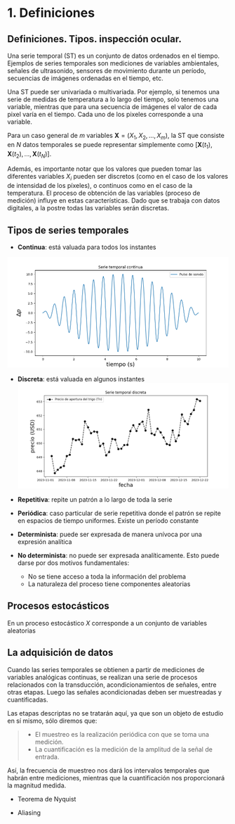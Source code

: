 
# 1. Definiciones

Definiciones. Tipos. inspección ocular.
---

Una serie temporal (ST) es un conjunto de datos ordenados en el tiempo. Ejemplos de series temporales son mediciones de variables ambientales, señales de ultrasonido, sensores de movimiento durante un período, secuencias de imágenes ordenadas en el tiempo, etc.

Una ST puede ser univariada o multivariada. Por ejemplo, si tenemos una serie de medidas de temperatura a lo largo del tiempo, solo tenemos una variable, mientras que para una secuencia de imágenes el valor de cada pixel varía en el tiempo. Cada uno de los pixeles corresponde a una variable. 

Para un caso general de $m$ variables $\pmb{X} = (X_1, X_2, ..., X_m)$, la ST que consiste en $N$ datos temporales se puede representar simplemente como $\left[\pmb{X}(t_1), \pmb{X}(t_2),..., \pmb{X}(t_N)\right]$.

Además, es importante notar que los valores que pueden tomar las diferentes variables $X_i$ pueden ser discretos (como en el caso de los valores de intensidad de los píxeles), o continuos como en el caso de la temperatura. El proceso de obtención de las variables (proceso de medición) influye en estas características. Dado que se trabaja con datos digitales, a la postre todas las variables serán discretas.
 
## Tipos de series temporales

- __Continua__: está valuada para todos los instantes 

![ST continua](./pulso_sonido.png "señal continua típica")
- __Discreta__: está valuada en algunos instantes
![ST discreta](./precio_trigo.png "señal discreta típica (valores ficticios)")
- __Repetitiva__: repite un patrón a lo largo de toda la serie
- __Periódica__: caso particular de serie repetitiva donde el patrón se repite en espacios de tiempo uniformes. Existe un período constante
- __Determinista__: puede ser expresada de manera unívoca por una expresión analítica
- __No determinista__: no puede ser expresada analíticamente. Esto puede darse por dos motivos fundamentales:
    
    - No se tiene acceso a toda la información del problema
    - La naturaleza del proceso tiene componentes aleatorias

## Procesos estocásticos

En un proceso estocástico $X$ corresponde a un conjunto de variables aleatorias

## La adquisición de datos

Cuando las series temporales se obtienen a partir de mediciones de variables analógicas continuas, se realizan una serie de procesos relacionados con la transducción, acondicionamientos de señales, entre otras etapas. Luego las señales acondicionadas deben ser muestreadas y cuantificadas.

Las etapas descriptas no se tratarán aquí, ya que son un objeto de estudio en sí mismo, sólo diremos que:

> * El muestreo es la realización periódica con que se toma una medición.
> * La cuantificación es la medición de la amplitud de la señal de entrada. 

Así, la frecuencia de muestreo nos dará los intervalos temporales que habrán entre mediciones, mientras que la cuantificación nos proporcionará la magnitud medida.

* Teorema de Nyquist

* Aliasing